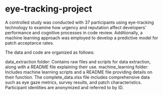 # eye-tracking-project

A controlled study was conducted with 37 participants using eye-tracking technology to examine how urgency and reputation affect developers' performance and cognitive processes in code review. Additionally, a machine learning approach was employed to develop a predictive model for patch acceptance rates.

The data and code are organized as follows:

data_extraction folder: Contains raw files and scripts for data extraction, along with a README file explaining their use.
machine_learning folder: Includes machine learning scripts and a README file providing details on their function.
The complete_data.xlsx file includes comprehensive data such as eye gaze metrics, survey results, and patch characteristics. Participant identities are anonymized and referred to by ID.
